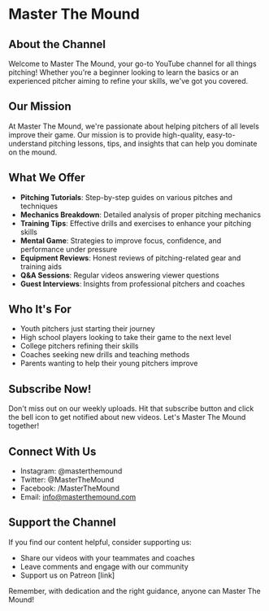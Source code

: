 # Master The Mound

## About the Channel

Welcome to Master The Mound, your go-to YouTube channel for all things pitching! Whether you're a beginner looking to learn the basics or an experienced pitcher aiming to refine your skills, we've got you covered.

## Our Mission

At Master The Mound, we're passionate about helping pitchers of all levels improve their game. Our mission is to provide high-quality, easy-to-understand pitching lessons, tips, and insights that can help you dominate on the mound.

## What We Offer

- **Pitching Tutorials**: Step-by-step guides on various pitches and techniques
- **Mechanics Breakdown**: Detailed analysis of proper pitching mechanics
- **Training Tips**: Effective drills and exercises to enhance your pitching skills
- **Mental Game**: Strategies to improve focus, confidence, and performance under pressure
- **Equipment Reviews**: Honest reviews of pitching-related gear and training aids
- **Q&A Sessions**: Regular videos answering viewer questions
- **Guest Interviews**: Insights from professional pitchers and coaches

## Who It's For

- Youth pitchers just starting their journey
- High school players looking to take their game to the next level
- College pitchers refining their skills
- Coaches seeking new drills and teaching methods
- Parents wanting to help their young pitchers improve

## Subscribe Now!

Don't miss out on our weekly uploads. Hit that subscribe button and click the bell icon to get notified about new videos. Let's Master The Mound together!

## Connect With Us

- Instagram: @masterthemound
- Twitter: @MasterTheMound
- Facebook: /MasterTheMound
- Email: info@masterthemound.com

## Support the Channel

If you find our content helpful, consider supporting us:
- Share our videos with your teammates and coaches
- Leave comments and engage with our community
- Support us on Patreon [link]

Remember, with dedication and the right guidance, anyone can Master The Mound!
